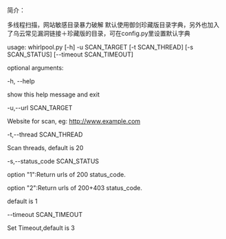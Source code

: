 简介：

  多线程扫描，网站敏感目录暴力破解
  默认使用御剑珍藏版目录字典，另外也加入了乌云常见漏洞链接＋珍藏版的目录，可在config.py里设置默认字典


usage:    whirlpool.py [-h] -u SCAN_TARGET [-t SCAN_THREAD] [-s SCAN_STATUS] [--timeout SCAN_TIMEOUT]

optional arguments:

-h, --help            

show this help message and exit

-u,--url SCAN_TARGET

Website for scan, eg: http://www.example.com

-t,--thread SCAN_THREAD

Scan threads, default is 20

-s,--status_code SCAN_STATUS

option "1":Return urls of 200 status_code. 

option "2":Return urls of 200+403 status_code. 

default is 1

--timeout SCAN_TIMEOUT

Set Timeout,default is 3
